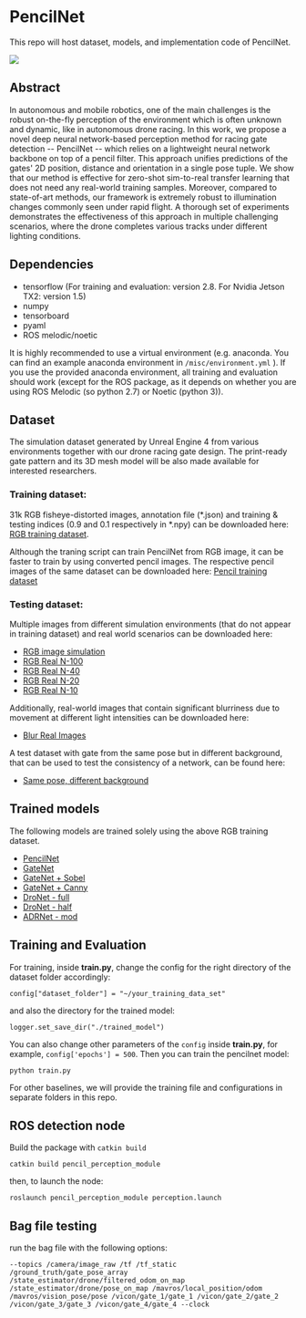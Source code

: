 # PencilNet
This repo will host dataset, models, and implementation code of PencilNet.

![](pencil_net.gif)
## Abstract

In autonomous and mobile robotics, one of the main challenges is the robust on-the-fly perception of the environment which is often unknown and dynamic, like in autonomous drone racing. In this work, we propose a novel deep neural network-based perception method for racing gate detection -- PencilNet -- which relies on a lightweight neural network backbone on top of a pencil filter. This approach unifies predictions of the gates' 2D position, distance and orientation in a single pose tuple. We show that our method is effective for zero-shot sim-to-real transfer learning that does not need any real-world training samples. Moreover, compared to state-of-art methods, our framework is extremely robust to illumination changes commonly seen under rapid flight. A thorough set of experiments demonstrates the effectiveness of this approach in multiple challenging scenarios, where the drone completes various tracks under different lighting conditions.

## Dependencies

- tensorflow (For training and evaluation: version 2.8. For Nvidia Jetson TX2: version 1.5)
- numpy
- tensorboard
- pyaml 
- ROS melodic/noetic

It is highly recommended to use a virtual environment (e.g. anaconda. You can find an example anaconda environment in `/misc/environment.yml` ). If you use the provided anaconda environment, all training and evaluation should work (except for the ROS package, as it depends on whether you are using ROS Melodic (so python 2.7) or Noetic (python 3)).
## Dataset


The simulation dataset generated by Unreal Engine 4 from various environments together with our drone racing gate design. The print-ready gate pattern and its 3D mesh model will be also made available for interested researchers.

### Training dataset: 

31k RGB fisheye-distorted images, annotation file (*.json) and training & testing indices (0.9 and 0.1 respectively in *.npy) can be downloaded here: [RGB training dataset](https://drive.google.com/file/d/1HiRcgx7fSzGJhBtc5sE8JzztagGqBvOE/view?usp=sharing).

Although the traning script can train PencilNet from RGB image, it can be faster to train by using converted pencil images. The respective pencil images of the same dataset can be downloaded here: [Pencil training dataset](https://drive.google.com/file/d/1P6oF6HkBcgiz7UoKXevHI0ZIs83Eyuvo/view?usp=sharing)

### Testing dataset: 

Multiple images from different simulation environments (that do not appear in training dataset) and real world scenarios can be downloaded here:

- [RGB image simulation](https://drive.google.com/file/d/11C-CDaUcpGEoF53V0aW0cB8ZNhFmeb86/view?usp=sharing)
- [RGB Real N-100](https://drive.google.com/file/d/1w1BTVZcu2M1nBQy3QWTFF7ME8s0VwumG/view?usp=sharing)
- [RGB Real N-40](https://drive.google.com/file/d/1k-j-Vx1dWao9JLYIdWa-_stXlR9nsrE9/view?usp=sharing)
- [RGB Real N-20](https://drive.google.com/file/d/1C4hxLS_AnE5_w3w5ljcnU_5CTW1sxCKT/view?usp=sharing)
- [RGB Real N-10](https://drive.google.com/file/d/1qiUDOe2xOCIqsIp1nrKG2WDB5wSFoWYZ/view?usp=sharing)

Additionally, real-world images that contain significant blurriness due to movement at different light intensities can be downloaded here:
- [Blur Real Images](https://drive.google.com/file/d/1S-VPCQMk2ATbUKR1waM3U4_SEthLgy46/view?usp=sharing)


A test dataset with gate from the same pose but in different background, that can be used to test the consistency of a network, can be found here:
- [Same pose, different background](https://drive.google.com/file/d/1ytDu90eR6LIPdEIojBRyy4ASNkE7N2ht/view?usp=sharing)


## Trained models

The following models are trained solely using the above RGB training dataset.

- [PencilNet](https://drive.google.com/file/d/1Na3I2IZJJe3ZPrG2dEvrMtidIYTY7HnW/view?usp=sharing)
- [GateNet](https://drive.google.com/file/d/1Gqh0cpMGzMbTW8s1lbwZbwi8ADPWSAsg/view?usp=sharing)
- [GateNet + Sobel](https://drive.google.com/file/d/1lfPpa5RVG3V-O2pwqExDilIbG6vFqKGr/view?usp=sharing)
- [GateNet + Canny](https://drive.google.com/file/d/1C7XBTfq6f10IaxwZZleEDTv774y-An2E/view?usp=sharing)
- [DroNet - full](https://drive.google.com/file/d/1CvywyYmMYuuwSVDzVpTz-w-QzRuDGwxb/view?usp=sharing)
- [DroNet - half](https://drive.google.com/file/d/1lGqRA0ZRWHW2_0K61nsRooYmtDD3mKMG/view?usp=sharing)
- [ADRNet - mod](https://drive.google.com/file/d/1Fv8DJK2yBlk4aAd7BerRlN24Pvj5jnzy/view?usp=sharing)
## Training and Evaluation

For training, inside **train.py**, change the config for the right directory of the dataset folder accordingly:

```
config["dataset_folder"] = "~/your_training_data_set"

```
and also the directory for the trained model:

```
logger.set_save_dir("./trained_model")
```
You can also change other parameters of the `config` inside **train.py**, for example, `config['epochs'] = 500`. Then you can train the pencilnet model:

```
python train.py
```

For other baselines, we will provide the training file and configurations in separate folders in this repo.
## ROS detection node

Build the package with `catkin build`

```
catkin build pencil_perception_module
```
then, to launch the node:

```
roslaunch pencil_perception_module perception.launch

```
## Bag file testing

run the bag file with the following options:

```
--topics /camera/image_raw /tf /tf_static /ground_truth/gate_pose_array /state_estimator/drone/filtered_odom_on_map /state_estimator/drone/pose_on_map /mavros/local_position/odom /mavros/vision_pose/pose /vicon/gate_1/gate_1 /vicon/gate_2/gate_2 /vicon/gate_3/gate_3 /vicon/gate_4/gate_4 --clock
```
